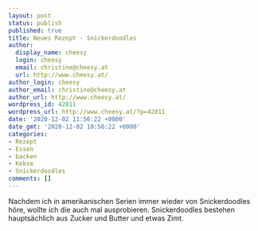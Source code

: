 ```yaml
---
layout: post
status: publish
published: true
title: Neues Rezept - Snickerdoodles
author:
  display_name: cheesy
  login: cheesy
  email: christine@cheesy.at
  url: http://www.cheesy.at/
author_login: cheesy
author_email: christine@cheesy.at
author_url: http://www.cheesy.at/
wordpress_id: 42811
wordpress_url: http://www.cheesy.at/?p=42811
date: '2020-12-02 11:56:22 +0000'
date_gmt: '2020-12-02 10:56:22 +0000'
categories:
- Rezept
- Essen
- backen
- Kekse
- Snickerdoodles
comments: []
---
```

<!-- wp:paragraph -->
Nachdem ich in amerikanischen Serien immer wieder von Snickerdoodles höre, wollte ich die auch mal ausprobieren. Snickerdoodles bestehen hauptsächlich aus Zucker und Butter und etwas Zimt.
<!-- /wp:paragraph -->
<!-- wp:image {"id":42794,"linkDestination":"custom"} -->
<figure class="wp-block-image"><a href="http://www.cheesy.at/rezepte/baeckereien/weihnachtskekse/snickerdoodles/"><img src="http://www.cheesy.at/wp-content/uploads/Snickerdoodles-4.jpg" alt="" class="wp-image-42794"></a></figure>
<!-- /wp:image -->
